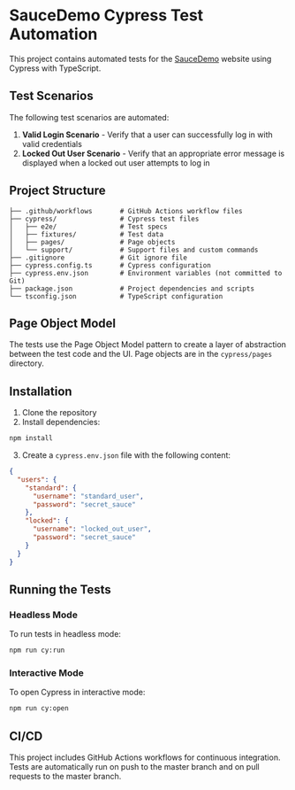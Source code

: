 # SauceDemo Cypress Test Automation

This project contains automated tests for the [SauceDemo](https://www.saucedemo.com) website using Cypress with TypeScript.

## Test Scenarios

The following test scenarios are automated:

1. **Valid Login Scenario** - Verify that a user can successfully log in with valid credentials
2. **Locked Out User Scenario** - Verify that an appropriate error message is displayed when a locked out user attempts to log in

## Project Structure

```
├── .github/workflows       # GitHub Actions workflow files
├── cypress/                # Cypress test files
│   ├── e2e/                # Test specs
│   ├── fixtures/           # Test data
│   ├── pages/              # Page objects
│   └── support/            # Support files and custom commands
├── .gitignore              # Git ignore file
├── cypress.config.ts       # Cypress configuration
├── cypress.env.json        # Environment variables (not committed to Git)
├── package.json            # Project dependencies and scripts
└── tsconfig.json           # TypeScript configuration
```

## Page Object Model

The tests use the Page Object Model pattern to create a layer of abstraction between the test code and the UI. Page objects are in the `cypress/pages` directory.

## Installation

1. Clone the repository
2. Install dependencies:

```bash
npm install
```

3. Create a `cypress.env.json` file with the following content:

```json
{
  "users": {
    "standard": {
      "username": "standard_user",
      "password": "secret_sauce"
    },
    "locked": {
      "username": "locked_out_user",
      "password": "secret_sauce"
    }
  }
}
```

## Running the Tests

### Headless Mode

To run tests in headless mode:

```bash
npm run cy:run
```

### Interactive Mode

To open Cypress in interactive mode:

```bash
npm run cy:open
```

## CI/CD

This project includes GitHub Actions workflows for continuous integration. Tests are automatically run on push to the master branch and on pull requests to the master branch. 